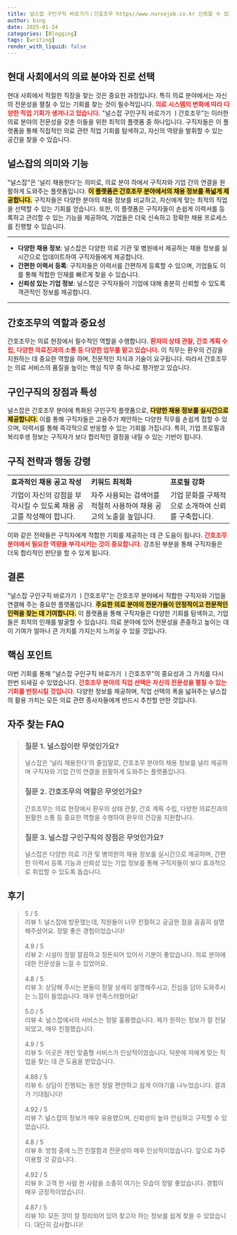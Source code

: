 ```yaml
---
title: 널스잡 구인구직 바로가기ㅣ간호조무 https//www.nursejob.co.kr 신뢰할 수 있는
author: bing
date: 2025-01-24
categories: [Blogging]
tags: [writing]
render_with_liquid: false
---
```



<h2 id='의료 분야와 직업 선택'>현대 사회에서의 의료 분야와 진로 선택</h2>

<p>현대 사회에서 적절한 직장을 찾는 것은 중요한 과정입니다. 특히 의료 분야에서는 자신의 전문성을 펼칠 수 있는 기회를 찾는 것이 필수적입니다. <b><span style="color: #ee2323;">의료 시스템의 변화에 따라 다양한 직업 기회가 생겨나고 있습니다.</span></b> "널스잡 구인구직 바로가기 ㅣ간호조무"는 이러한 의료 분야의 전문성을 갖춘 이들을 위한 최적의 플랫폼 중 하나입니다. 구직자들은 이 플랫폼을 통해 직접적인 의료 관련 직업 기회를 탐색하고, 자신의 역량을 발휘할 수 있는 공간을 찾을 수 있습니다.</p>

<h2 id='널스잡의 의미와 기능'>널스잡의 의미와 기능</h2>

<p>"널스잡"은 '널리 채용한다'는 의미로, 의료 분야 하에서 구직자와 기업 간의 연결을 원활하게 도와주는 플랫폼입니다. <b><span style="background-color: #ffe066;">이 플랫폼은 간호조무 분야에서의 채용 정보를 폭넓게 제공합니다.</span></b> 구직자들은 다양한 분야의 채용 정보를 비교하고, 자신에게 맞는 최적의 직업을 선택할 수 있는 기회를 얻습니다. 또한, 이 플랫폼은 구직자들이 손쉽게 이력서를 등록하고 관리할 수 있는 기능을 제공하여, 기업들은 더욱 신속하고 정확한 채용 프로세스를 진행할 수 있습니다.</p>

<hr />

<ul>
    <li><b>다양한 채용 정보</b>: 널스잡은 다양한 의료 기관 및 병원에서 제공하는 채용 정보를 실시간으로 업데이트하여 구직자들에게 제공합니다.</li>
    <li><b>간편한 이력서 등록</b>: 구직자들은 이력서를 간편하게 등록할 수 있으며, 기업들도 이를 통해 적합한 인재를 빠르게 찾을 수 있습니다.</li>
    <li><b>신뢰성 있는 기업 정보</b>: 널스잡은 구직자들이 기업에 대해 충분히 신뢰할 수 있도록 객관적인 정보를 제공합니다.</li>
</ul>

<hr />

<h2 id='간호조무의 역할과 중요성'>간호조무의 역할과 중요성</h2>

<p>간호조무는 의료 현장에서 필수적인 역할을 수행합니다. <b><span style="color: #ee2323;">환자의 상태 관찰, 간호 계획 수립, 다양한 의료진과의 소통 등 다양한 업무를 맡고 있습니다.</span></b> 이 직무는 환우의 건강을 지원하는 데 중요한 역할을 하며, 전문적인 지식과 기술이 요구됩니다. 따라서 간호조무는 의료 서비스의 품질을 높이는 핵심 직무 중 하나로 평가받고 있습니다.</p>

<h2 id='구인구직의 장점과 특성'>구인구직의 장점과 특성</h2>

<p>널스잡은 간호조무 분야에 특화된 구인구직 플랫폼으로, <b><span style="background-color: #ffe066;">다양한 채용 정보를 실시간으로 제공합니다.</span></b> 이를 통해 구직자들은 고용주가 제안하는 다양한 직무를 손쉽게 접할 수 있으며, 이력서를 통해 즉각적으로 반응할 수 있는 기회를 가집니다. 특히, 기업 프로필과 복리후생 정보는 구직자가 보다 합리적인 결정을 내릴 수 있는 기반이 됩니다.</p>

<h2 id='구직 전략과 행동 강령'>구직 전략과 행동 강령</h2>

<table>
    <tr>
        <td><b>효과적인 채용 공고 작성</b></td>
        <td><b>키워드 최적화</b></td>
        <td><b>프로필 강화</b></td>
    </tr>
    <tr>
        <td>기업이 자신의 강점을 부각시킬 수 있도록 채용 공고를 작성해야 합니다.</td>
        <td>자주 사용되는 검색어를 적절히 사용하여 채용 공고의 노출을 높입니다.</td>
        <td>기업 문화를 구체적으로 소개하여 신뢰를 구축합니다.</td>
    </tr>
</table>

<p>이와 같은 전략들은 구직자에게 적합한 기회를 제공하는 데 큰 도움이 됩니다. <b><span style="color: #ee2323;">간호조무 분야에서 필요한 역량을 부각시키는 것이 중요합니다.</span></b> 강조된 부분을 통해 구직자들은 더욱 합리적인 판단을 할 수 있게 됩니다.</p>

<h2 id='결론'>결론</h2>

<p>"널스잡 구인구직 바로가기 ㅣ간호조무"는 간호조무 분야에서 적합한 구직자와 기업을 연결해 주는 중요한 플랫폼입니다. <b><span style="background-color: #ffe066;">주요한 의료 분야의 전문가들이 안정적이고 전문적인 인력을 찾는 데 기여합니다.</span></b> 이 플랫폼을 통해 구직자들은 다양한 기회를 탐색하고, 기업들은 최적의 인재를 발굴할 수 있습니다. 의료 분야에 있어 전문성을 존중하고 높이는 데 이 기여가 얼마나 큰 가치를 가지는지 느끼실 수 있을 것입니다.</p>

<h2 id='핵심 포인트'>핵심 포인트</h2>

<p>이번 기회를 통해 "널스잡 구인구직 바로가기 ㅣ간호조무"의 중요성과 그 가치를 다시 한번 되새길 수 있었습니다. <b><span style="color: #ee2323;">간호조무 분야의 직업 선택은 자신의 전문성을 펼칠 수 있는 기회를 번창시킬 것입니다.</span></b> 다양한 정보를 제공하며, 직업 선택의 폭을 넓혀주는 널스잡의 활용 가치는 모든 의료 관련 종사자들에게 반드시 추천할 만한 것입니다.</p>


<h2 id='자주_찾는_FAQ'>자주 찾는 FAQ</h2>
<div itemscope="" itemtype="https://schema.org/FAQPage"> 
<blockquote> 
<div itemscope="" itemprop="mainEntity" itemtype="https://schema.org/Question"> 
<h3 itemprop="name">질문 1. 널스잡이란 무엇인가요?</h3> 
<div itemscope="" itemprop="acceptedAnswer" itemtype="https://schema.org/Answer"> 
<span itemprop="text"> 
<p>널스잡은 '널리 채용한다'의 줄임말로, 간호조무 분야의 채용 정보를 널리 제공하며 구직자와 기업 간의 연결을 원활하게 도와주는 플랫폼입니다.</p> 
</span> 
</div> 
</div> 
<div itemscope="" itemprop="mainEntity" itemtype="https://schema.org/Question"> 
<h3 itemprop="name">질문 2. 간호조무의 역할은 무엇인가요?</h3> 
<div itemscope="" itemprop="acceptedAnswer" itemtype="https://schema.org/Answer"> 
<span itemprop="text"> 
<p>간호조무는 의료 현장에서 환우의 상태 관찰, 간호 계획 수립, 다양한 의료진과의 원활한 소통 등 중요한 역할을 수행하여 환우의 건강을 지원합니다.</p> 
</span> 
</div> 
</div> 
<div itemscope="" itemprop="mainEntity" itemtype="https://schema.org/Question"> 
<h3 itemprop="name">질문 3. 널스잡 구인구직의 장점은 무엇인가요?</h3> 
<div itemscope="" itemprop="acceptedAnswer" itemtype="https://schema.org/Answer"> 
<span itemprop="text"> 
<p>널스잡은 다양한 의료 기관 및 병의원의 채용 정보를 실시간으로 제공하며, 간편한 이력서 등록 기능과 신뢰성 있는 기업 정보를 통해 구직자들이 보다 효과적으로 취업할 수 있도록 돕습니다.</p> 
</span> 
</div> 
</div> 
</blockquote> 
</div>
<h2 id='후기'>후기</h2>
<div itemscope itemtype="https://schema.org/Product">
  <blockquote>
  <div itemprop="review" itemscope itemtype="https://schema.org/Review">
      <div itemprop="reviewRating" itemscope itemtype="https://schema.org/Rating"> <span itemprop="ratingValue">5</span> / <span itemprop="bestRating">5</span> </div>
      <span itemprop="reviewBody">리뷰 1: 널스잡에 방문했는데, 직원들이 너무 친절하고 궁금한 점을 꼼꼼히 설명해주셨어요. 정말 좋은 경험이었습니다!</span>
  </div>
  <br>
  <div itemprop="review" itemscope itemtype="https://schema.org/Review">
      <div itemprop="reviewRating" itemscope itemtype="https://schema.org/Rating"> <span itemprop="ratingValue">4.9</span> / <span itemprop="bestRating">5</span> </div>
      <span itemprop="reviewBody">리뷰 2: 시설이 정말 깔끔하고 정돈되어 있어서 기분이 좋았습니다. 의료 분야에 대한 전문성을 느낄 수 있었어요.</span>
  </div>
  <br>
  <div itemprop="review" itemscope itemtype="https://schema.org/Review">
      <div itemprop="reviewRating" itemscope itemtype="https://schema.org/Rating"> <span itemprop="ratingValue">4.8</span> / <span itemprop="bestRating">5</span> </div>
      <span itemprop="reviewBody">리뷰 3: 상담해 주시는 분들이 정말 상세히 설명해주시고, 진심을 담아 도와주시는 느낌이 들었습니다. 매우 만족스러웠어요!</span>
  </div>
  <br>
  <div itemprop="review" itemscope itemtype="https://schema.org/Review">
      <div itemprop="reviewRating" itemscope itemtype="https://schema.org/Rating"> <span itemprop="ratingValue">5.0</span> / <span itemprop="bestRating">5</span> </div>
      <span itemprop="reviewBody">리뷰 4: 널스잡에서의 서비스는 정말 훌륭했습니다. 제가 원하는 정보가 잘 전달되었고, 매우 친절했습니다.</span>
  </div>
  <br>
  <div itemprop="review" itemscope itemtype="https://schema.org/Review">
      <div itemprop="reviewRating" itemscope itemtype="https://schema.org/Rating"> <span itemprop="ratingValue">4.9</span> / <span itemprop="bestRating">5</span> </div>
      <span itemprop="reviewBody">리뷰 5: 이곳은 개인 맞춤형 서비스가 인상적이었습니다. 덕분에 저에게 맞는 직업을 찾는 데 큰 도움을 받았습니다.</span>
  </div>
  <br>
  <div itemprop="review" itemscope itemtype="https://schema.org/Review">
      <div itemprop="reviewRating" itemscope itemtype="https://schema.org/Rating"> <span itemprop="ratingValue">4.88</span> / <span itemprop="bestRating">5</span> </div>
      <span itemprop="reviewBody">리뷰 6: 상담이 진행되는 동안 정말 편안하고 쉽게 이야기를 나누었습니다. 결과가 기대됩니다!</span>
  </div>
  <br>
  <div itemprop="review" itemscope itemtype="https://schema.org/Review">
      <div itemprop="reviewRating" itemscope itemtype="https://schema.org/Rating"> <span itemprop="ratingValue">4.92</span> / <span itemprop="bestRating">5</span> </div>
      <span itemprop="reviewBody">리뷰 7: 널스잡의 정보가 매우 유용했으며, 신뢰성이 높아 안심하고 구직할 수 있었습니다.</span>
  </div>
  <br>
  <div itemprop="review" itemscope itemtype="https://schema.org/Review">
      <div itemprop="reviewRating" itemscope itemtype="https://schema.org/Rating"> <span itemprop="ratingValue">4.8</span> / <span itemprop="bestRating">5</span> </div>
      <span itemprop="reviewBody">리뷰 8: 방청 중에 느낀 친절함과 전문성이 매우 인상적이었습니다. 앞으로 자주 이용할 것 같습니다.</span>
  </div>
  <br>
  <div itemprop="review" itemscope itemtype="https://schema.org/Review">
      <div itemprop="reviewRating" itemscope itemtype="https://schema.org/Rating"> <span itemprop="ratingValue">4.92</span> / <span itemprop="bestRating">5</span> </div>
      <span itemprop="reviewBody">리뷰 9: 고객 한 사람 한 사람을 소중히 여기는 모습이 정말 좋았습니다. 경험이 매우 긍정적이었습니다.</span>
  </div>
  <br>
  <div itemprop="review" itemscope itemtype="https://schema.org/Review">
      <div itemprop="reviewRating" itemscope itemtype="https://schema.org/Rating"> <span itemprop="ratingValue">4.87</span> / <span itemprop="bestRating">5</span> </div>
      <span itemprop="reviewBody">리뷰 10: 모든 것이 잘 정리되어 있어 찾고자 하는 정보를 쉽게 찾을 수 있었습니다. 대단히 감사합니다!</span>
  </div>
  </blockquote>
</div>
